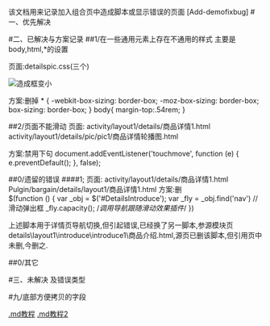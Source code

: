 该文档用来记录加入组合页中造成脚本或显示错误的页面
[Add-demofixbug]
#一、优先解决




#二、已解决与方案记录
##1/在一些通用元素上存在不通用的样式
主要是body,html,*的设置

页面:detailspic.css(三个)

![造成框变小](//box.everhelper.me/attachment/334393/AVBRwOEurlxtwhBsRs72S2Tt45S7eMBP/523586-yxJDMcm1n5sBD87l/screen.png)

方案:删掉
  \* {
  -webkit-box-sizing: border-box;
  -moz-box-sizing: border-box;
  box-sizing: border-box;
  }
  body{
  margin-top:.54rem;
  }  

##2/页面不能滑动
页面:
activity/layout1/details/商品详情1.html
activity/layout1/details/pic/pic1/商品详情轮播图.html

方案:禁用下句
document.addEventListener('touchmove', function (e) { e.preventDefault(); }, false);


##0/遗留的错误
####1;
页面:
activity/layout1/details/商品详情1.html
Pulgin/bargain/details/layout1/商品详情1.html
方案:删  
    $(function () {
      var _obj = $('#DetailsIntroduce');
      var _fly = _obj.find('nav') //滑动弹出框
      _fly.capacity(); /*调用导航跟随滑动效果插件*/
    })
		
上述脚本用于详情页导航切换,但引起错误,已经换了另一脚本,参源模块页 details\layout1\introduce\introduce1\商品介绍.html,源页已删该脚本,但引用页中未删,今删之.



##0/其它



#三、未解决 及错误类型

  


#九/底部方便拷贝的字段
<!--源页面已修改,引用页面未修改,现已修正-->

[.md教程](http://www.kuqin.com/shuoit/20141125/343459.html)
[.md教程2](http://markdown.tw/#precode)